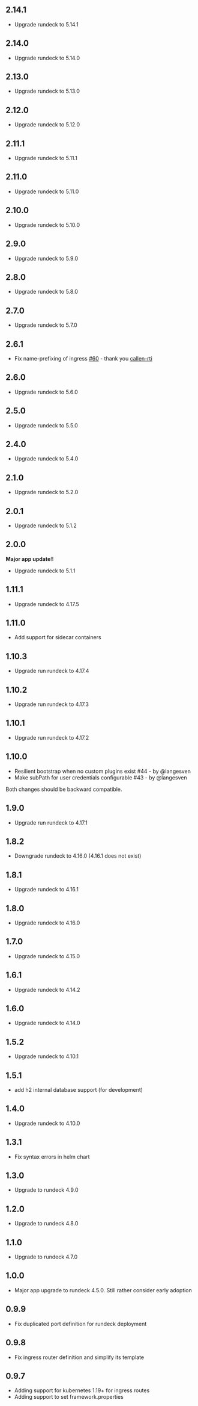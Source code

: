 ## 2.14.1

- Upgrade rundeck to 5.14.1

## 2.14.0

- Upgrade rundeck to 5.14.0

## 2.13.0

- Upgrade rundeck to 5.13.0

## 2.12.0

- Upgrade rundeck to 5.12.0

## 2.11.1

- Upgrade rundeck to 5.11.1

## 2.11.0

- Upgrade rundeck to 5.11.0

## 2.10.0

- Upgrade rundeck to 5.10.0

## 2.9.0

- Upgrade rundeck to 5.9.0

## 2.8.0

- Upgrade rundeck to 5.8.0

## 2.7.0

- Upgrade rundeck to 5.7.0

## 2.6.1

- Fix name-prefixing of ingress [#60](https://github.com/EugenMayer/helm-charts/pull/60) - thank you [callen-rti](https://github.com/callen-rti)

## 2.6.0

- Upgrade rundeck to 5.6.0

## 2.5.0

- Upgrade rundeck to 5.5.0

## 2.4.0

- Upgrade rundeck to 5.4.0

## 2.1.0

- Upgrade rundeck to 5.2.0

## 2.0.1

- Upgrade rundeck to 5.1.2

## 2.0.0

**Major app update**!!

- Upgrade rundeck to 5.1.1

## 1.11.1

- Upgrade rundeck to 4.17.5

## 1.11.0

- Add support for sidecar containers

## 1.10.3

- Upgrade run rundeck to 4.17.4

## 1.10.2

- Upgrade run rundeck to 4.17.3

## 1.10.1

- Upgrade run rundeck to 4.17.2

## 1.10.0

- Resilient bootstrap when no custom plugins exist #44 - by @langesven
- Make subPath for user credentials configurable #43 - by @langesven

Both changes should be backward compatible.

## 1.9.0

- Upgrade run rundeck to 4.17.1

## 1.8.2

- Downgrade rundeck to 4.16.0 (4.16.1 does not exist)

## 1.8.1

- Upgrade rundeck to 4.16.1

## 1.8.0

- Upgrade rundeck to 4.16.0

## 1.7.0

- Upgrade rundeck to 4.15.0

## 1.6.1

- Upgrade rundeck to 4.14.2

## 1.6.0

- Upgrade rundeck to 4.14.0

## 1.5.2

- Upgrade rundeck to 4.10.1

## 1.5.1

- add h2 internal database support (for development)

## 1.4.0

- Upgrade rundeck to 4.10.0

## 1.3.1

- Fix syntax errors in helm chart

## 1.3.0

- Upgrade to rundeck 4.9.0

## 1.2.0

- Upgrade to rundeck 4.8.0

## 1.1.0

- Upgrade to rundeck 4.7.0

## 1.0.0

- Major app upgrade to rundeck 4.5.0. Still rather consider early adoption

## 0.9.9

- Fix duplicated port definition for rundeck deployment

## 0.9.8

- Fix ingress router definition and simplify its template

## 0.9.7

- Adding support for kubernetes 1.19+ for ingress routes
- Adding support to set framework.properties
